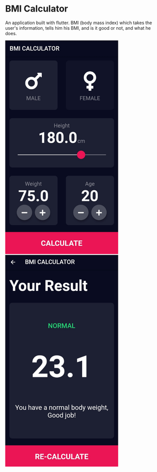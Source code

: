 # BMI Calculator
 An application built with flutter.
 BMI (body mass index) which takes the user's information, tells him his BMI, and is it good or not, and what he does.

<img src="https://github.com/HosamAyoub/Photos/blob/main/BMI-Calculator/1.jpg?raw=true" title = "Information input page" width="360" height="679"> &emsp; &emsp; &emsp; &emsp; &emsp; &emsp; <img src="https://github.com/HosamAyoub/Photos/blob/main/BMI-Calculator/2.jpg?raw=true" title = "Result" width="360" height="673">